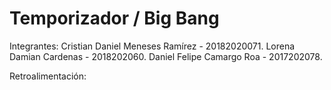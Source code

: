 # Temporizador / Big Bang
 
Integrantes: Cristian Daniel Meneses Ramírez - 20182020071. Lorena Damian Cardenas - 2018202060. Daniel Felipe Camargo Roa - 2017202078.

Retroalimentación:
